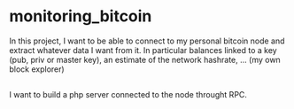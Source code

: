 # monitoring_bitcoin
In this project, I want to be able to connect to my personal bitcoin node and extract whatever data I want from it. 
In particular balances linked to a key (pub, priv or master key), an estimate of the network hashrate, ...  (my own block explorer)

## 
I want to build a php server connected to the node throught RPC.


